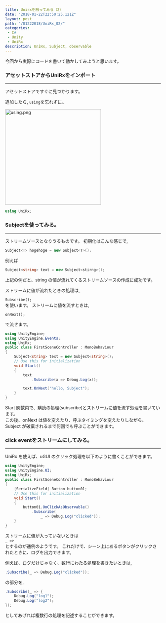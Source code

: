 ```yaml
---
title: Unirxを触ってみる（2）
date: "2018-01-22T22:50:25.121Z"
layout: post
path: "/01222018/UniRx_02/"
categories:
 - C# 
 - Unity
 - UniRx
description: UniRx, Subject, observable
---
```

今回から実際にコードを書いて動かしてみようと思います。
<!--more-->
### アセットストアからUniRxをインポート
---
アセットストアですぐに見つかります。 
    
追加したら, ``using``を忘れずに。

<img height="310" src="../using.png" alt="using.png">

```csharp
using UniRx;
```

### Subjectを使ってみる。
---
ストリームソースとなりうるものです。
初期化はこんな感じで,
```csharp
Subject<T> hogehoge = new Subject<T>();
```

例えば    
```csharp
Subject<string> text = new Subject<stirng>();
```
上記の例だと、string の値が流れてくるストリームソースの作成に成功です。
        

ストリームに値が流れたときの処理は,
    
``
Subscribe();
``    
を使います。
ストリームに値を流すときは,
    
``
onNext();
``
    
で流せます。
```csharp
using UnityEngine;
using UnityEngine.Events;
using UniRx;
public class FirstSceneController : MonoBehaviour
{
    Subject<string> text = new Subject<string>();
    // Use this for initialization
    void Start()
    {
        text
            .Subscribe(x => Debug.Log(x));

        text.OnNext("hello, Subject");
    }
}
```
Start 関数内で、購読の処理(subscribe)とストリームに値を流す処理を書いています。    
この後、onNext は値を変えたり、呼ぶタイミングを変えたりしながら、Subject が破棄されるまで何回でも呼ぶことができます。

### click eventをストリームにしてみる。
---
UniRx を使えば、uGUI のクリック処理を以下のように書くことができます。
```csharp
using UnityEngine;
using UnityEngine.UI;
using UniRx;
public class FirstSceneController : MonoBehaviour
{
    [SerializeField] Button button01;
    // Use this for initialization
    void Start()
    {
        button01.OnClickAsObservable()
            .Subscribe(
                _ => Debug.Log("clicked"));
    }
}
```
ストリームに値が入っていないときは    
``_ => ``    
とするのが通例のようです。
これだけで、シーン上にあるボタンがクリックされたときに、ログを出力できます。
    
例えば、ログだけじゃなく、数行にわたる処理を書きたいときは,    
```csharp
.Subscribe(_ => Debug.Log("clicked"));
```    
の部分を,    
```csharp
.Subscribe(_ => {    
    Debug.Log("log1");    
    Debug.Log("log2");    
});
```    
としてあげれば複数行の処理を記述することができます。
